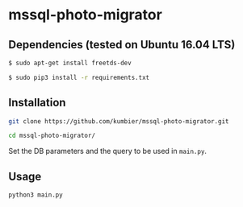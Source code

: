 # mssql-photo-migrator


## Dependencies (tested on Ubuntu 16.04 LTS) 

```bash
$ sudo apt-get install freetds-dev

$ sudo pip3 install -r requirements.txt
```


## Installation

```bash
git clone https://github.com/kumbier/mssql-photo-migrator.git

cd mssql-photo-migrator/
```

Set the DB parameters and the query to be used in `main.py`.


## Usage

```bash
python3 main.py
```
